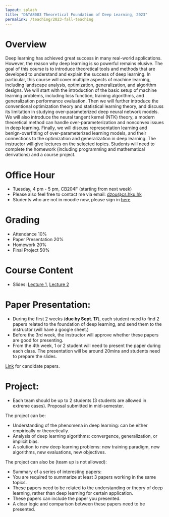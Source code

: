 ```yaml
---
layout: splash
title: "DATA8003 Theoretical Foundation of Deep Learning, 2023"
permalink: /teaching/2023-fall-teaching
---
```

# Overview

Deep learning has achieved great success in many real-world applications. However, the reason why deep learning is so powerful remains elusive. The goal of this course is to introduce theoretical tools and methods that are developed to understand and explain the success of deep learning. In particular, this course will cover multiple aspects of machine learning, including landscape analysis, optimization, generalization, and algorithm designs. We will start with the introduction of the basic setup of machine learning problems, including loss function, training algorithms, and generalization performance evaluation. Then we will further introduce the conventional optimization theory and statistical learning theory, and discuss its limitation in studying over-parameterized deep neural network models. We will also introduce the neural tangent kernel (NTK) theory, a modern theoretical method can handle over-parameterization and nonconvex issues in deep learning. Finally, we will discuss representation learning and benign-overfitting of over-parameterized learning models, and their connections to the optimization and generalization in deep learning. The instructor will give lectures on the selected topics. Students will need to complete the homework (including programming and mathematical derivations) and a course project. 

# Office Hour

* Tuesday, 4 pm - 5 pm, CB204F (starting from next week)
* Please also feel free to contact me via email: dzou@cs.hku.hk
* Students who are not in moodle now, please sign in [here](https://docs.google.com/spreadsheets/d/1RuIH3ouuec79pqY82TyZzXA5Ww83JJXDRj8h7gIM2KM/edit?usp=sharing)


# Grading

* Attendance 10%
* Paper Presentation 20%
* Homework 20%
* Final Project 50%

# Course Content

* Slides: [Lecture 1](https://drive.google.com/file/d/1Z3JX-ULSwMEtNRB5h08BKIGuTMo5vdK2/view?usp=sharing), [Lecture 2](https://drive.google.com/file/d/1KquUvsSpr0uRECIEV0atQIbZx4q7GZI5/view?usp=drive_link)

# Paper Presentation:

- During the first 2 weeks (**due by Sept. 17**), each student need to find 2 papers related to the foundation of deep learning, and send them to the instructor (will have a google sheet.)
- Before the 3rd week, the instructor will approve whether these papers are good for presenting.
- From the 4th week, 1 or 2 student will need to present the paper during each class. The presentation will be around 20mins and students need to prepare the slides.

[Link](https://docs.google.com/spreadsheets/d/1x28YI76M9YFGUJz9t86_vosgge2W3yFWax2FzjdcBwg/edit?usp=sharing) for candidate papers.

# Project:

* Each team should be up to 2 students (3 students are allowed in extreme cases). Proposal submitted in mid-semester.

The project can be:

- Understanding of the phenomena in deep learning: can be either empirically or theoretically.
- Analysis of deep learning algorithms: convergence, generalization, or implicit bias.
- A solution to new deep learning problems: new training paradigm, new algorithms, new evaluations, new objectives.

The project can also be (team up is not allowed):

- Summary of a series of interesting papers:
- You are required to summarize at least 3 papers working in the same topics.
- These papers need to be related to the understanding or theory of deep learning, rather than deep learning for certain application.
- These papers can include the paper you presented.
- A clear logic and comparison between these papers need to be presented.



